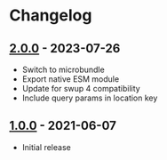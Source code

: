 # Changelog

<!-- ## [Unreleased] -->

## [2.0.0] - 2023-07-26

- Switch to microbundle
- Export native ESM module
- Update for swup 4 compatibility
- Include query params in location key

## [1.0.0] - 2021-06-07

- Initial release

[Unreleased]: https://github.com/swup/livewire-plugin/compare/2.0.0...HEAD

[2.0.0]: https://github.com/swup/livewire-plugin/releases/tag/2.0.0
[1.0.0]: https://github.com/swup/livewire-plugin/releases/tag/1.0.0
